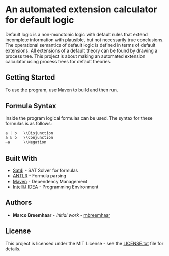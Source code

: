 # An automated extension calculator for default logic

Default logic is a non-monotonic logic with default rules that extend incomplete information with plausible, but not necessarily true conclusions. The operational semantics of default logic is defined in terms of default extensions. All extensions of a default theory can be found by drawing a process tree. This project is about making an automated extension calculator using process trees for default theories.

## Getting Started
To use the program, use Maven to build and then run.

## Formula Syntax
Inside the program logical formulas can be used. The syntax for these formulas is as follows:

```a       \\Propositional atom
a | b   \\Disjunction
a & b   \\Conjunction
~a      \\Negation
```

## Built With

* [Sat4j](http://www.sat4j.org) - SAT Solver for formulas
* [ANTLR](http://www.antlr.org) - Formula parsing
* [Maven](https://maven.apache.org/) - Dependency Management
* [IntelliJ IDEA](https://www.jetbrains.com/idea/) - Programming Environment

## Authors

* **Marco Breemhaar** - *Initial work* - [mbreemhaar](https://github.com/mbreemhaar)

## License

This project is licensed under the MIT License - see the [LICENSE.txt](LICENSE.txt) file for details.

